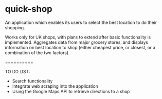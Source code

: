 quick-shop
==========

An application which enables its users to select the best location to do their shopping.

Works only for UK shops, with plans to extend after basic functionality is implemented. Aggregates data from major grocery stores, and displays information on best location to shop (either cheapest price, or closest, or a combination of the two factors).

==========

TO DO LIST:

* Search functionality
* Integrate web scraping into the application
* Using the Google Maps API to retrieve directions to a shop 